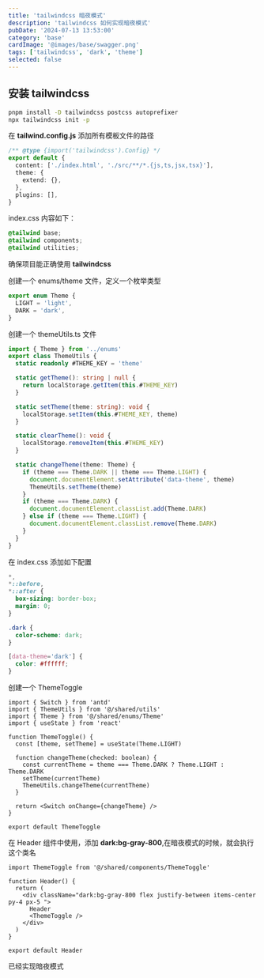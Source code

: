 ```yaml
---
title: 'tailwindcss 暗夜模式'
description: 'tailwindcss 如何实现暗夜模式'
pubDate: '2024-07-13 13:53:00'
category: 'base'
cardImage: '@images/base/swagger.png'
tags: ['tailwindcss', 'dark', 'theme']
selected: false
---
```


## 安装 tailwindcss

```bash
pnpm install -D tailwindcss postcss autoprefixer
npx tailwindcss init -p
```

在 **tailwind.config.js** 添加所有模板文件的路径

```ts
/** @type {import('tailwindcss').Config} */
export default {
  content: ['./index.html', './src/**/*.{js,ts,jsx,tsx}'],
  theme: {
    extend: {},
  },
  plugins: [],
}
```

index.css 内容如下：

```css
@tailwind base;
@tailwind components;
@tailwind utilities;
```

确保项目能正确使用 **tailwindcss**

创建一个 enums/theme 文件，定义一个枚举类型

```ts
export enum Theme {
  LIGHT = 'light',
  DARK = 'dark',
}
```

创建一个 themeUtils.ts 文件

```ts
import { Theme } from '../enums'
export class ThemeUtils {
  static readonly #THEME_KEY = 'theme'

  static getTheme(): string | null {
    return localStorage.getItem(this.#THEME_KEY)
  }

  static setTheme(theme: string): void {
    localStorage.setItem(this.#THEME_KEY, theme)
  }

  static clearTheme(): void {
    localStorage.removeItem(this.#THEME_KEY)
  }

  static changeTheme(theme: Theme) {
    if (theme === Theme.DARK || theme === Theme.LIGHT) {
      document.documentElement.setAttribute('data-theme', theme)
      ThemeUtils.setTheme(theme)
    }
    if (theme === Theme.DARK) {
      document.documentElement.classList.add(Theme.DARK)
    } else if (theme === Theme.LIGHT) {
      document.documentElement.classList.remove(Theme.DARK)
    }
  }
}
```

在 index.css 添加如下配置

```css
*,
*::before,
*::after {
  box-sizing: border-box;
  margin: 0;
}

.dark {
  color-scheme: dark;
}

[data-theme='dark'] {
  color: #ffffff;
}
```

创建一个 ThemeToggle

```tsx
import { Switch } from 'antd'
import { ThemeUtils } from '@/shared/utils'
import { Theme } from '@/shared/enums/Theme'
import { useState } from 'react'

function ThemeToggle() {
  const [theme, setTheme] = useState(Theme.LIGHT)

  function changeTheme(checked: boolean) {
    const currentTheme = theme === Theme.DARK ? Theme.LIGHT : Theme.DARK
    setTheme(currentTheme)
    ThemeUtils.changeTheme(currentTheme)
  }

  return <Switch onChange={changeTheme} />
}

export default ThemeToggle
```

在 Header 组件中使用，添加 **dark:bg-gray-800**,在暗夜模式的时候，就会执行这个类名

```tsx
import ThemeToggle from '@/shared/components/ThemeToggle'

function Header() {
  return (
    <div className="dark:bg-gray-800 flex justify-between items-center py-4 px-5 ">
      Header
      <ThemeToggle />
    </div>
  )
}

export default Header
```

已经实现暗夜模式
